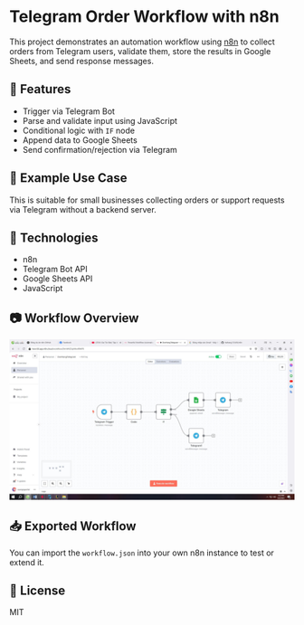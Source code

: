 # Telegram Order Workflow with n8n

This project demonstrates an automation workflow using [n8n](https://n8n.io) to collect orders from Telegram users, validate them, store the results in Google Sheets, and send response messages.

## 📌 Features
- Trigger via Telegram Bot
- Parse and validate input using JavaScript
- Conditional logic with `IF` node
- Append data to Google Sheets
- Send confirmation/rejection via Telegram

## 🧠 Example Use Case
This is suitable for small businesses collecting orders or support requests via Telegram without a backend server.

## 🔧 Technologies
- n8n
- Telegram Bot API
- Google Sheets API
- JavaScript

## 📷 Workflow Overview
![Workflow Screenshot](./assets/untitled.JPG)

## 📥 Exported Workflow
You can import the `workflow.json` into your own n8n instance to test or extend it.

## 📜 License
MIT

